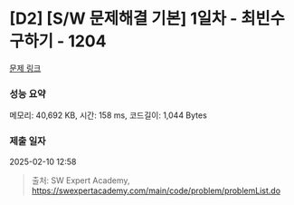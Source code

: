 # [D2] [S/W 문제해결 기본] 1일차 - 최빈수 구하기 - 1204 

[문제 링크](https://swexpertacademy.com/main/code/problem/problemDetail.do?contestProbId=AV13zo1KAAACFAYh) 

### 성능 요약

메모리: 40,692 KB, 시간: 158 ms, 코드길이: 1,044 Bytes

### 제출 일자

2025-02-10 12:58



> 출처: SW Expert Academy, https://swexpertacademy.com/main/code/problem/problemList.do